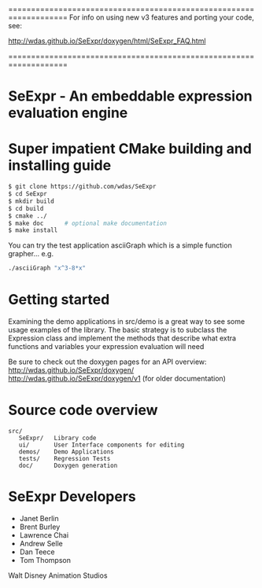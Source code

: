 ===================================================================
  For info on using new v3 features and porting your code, see:

  http://wdas.github.io/SeExpr/doxygen/html/SeExpr_FAQ.html
  
===================================================================


SeExpr - An embeddable expression evaluation engine
===================================================================


Super impatient CMake building and installing guide
===================================================

```bash
$ git clone https://github.com/wdas/SeExpr
$ cd SeExpr
$ mkdir build
$ cd build
$ cmake ../
$ make doc      # optional make documentation
$ make install
```

You can try the test application asciiGraph which is a simple
function grapher... e.g.
```bash
./asciiGraph "x^3-8*x"
```

# Getting started

Examining the demo applications in src/demo is a great way to see
some usage examples of the library. The basic strategy is to subclass
the Expression class and implement the methods that describe what
extra functions and variables your expression evaluation will need

Be sure to check out the doxygen pages for an API overview:
http://wdas.github.io/SeExpr/doxygen/
http://wdas.github.io/SeExpr/doxygen/v1 (for older documentation)

# Source code overview

```
src/
   SeExpr/   Library code
   ui/       User Interface components for editing
   demos/    Demo Applications
   tests/    Regression Tests
   doc/      Doxygen generation
```

# SeExpr Developers

 * Janet Berlin
 * Brent Burley
 * Lawrence Chai
 * Andrew Selle
 * Dan Teece
 * Tom Thompson

Walt Disney Animation Studios
